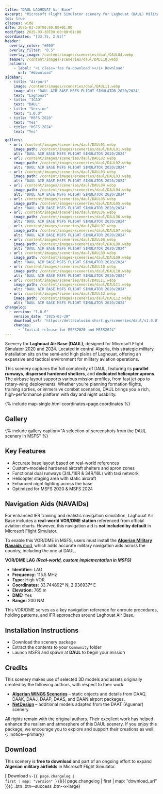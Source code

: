 ```yaml
---
title: "DAUL LAGHOUAT Air Base"
excerpt: "Microsoft Flight Simulator scenery for Laghouat (DAUL) Military Air Base for MSFS2020 & MSFS2024"
toc: true
classes: wide
date: 2025-03-30T00:00:00+01:00
modified: 2025-03-30T00:00:00+01:00
coordinates: "[33.75, 2.93]"
header:
  overlay_color: "#000"
  overlay_filter: "0.5"
  overlay_image: /content/images/sceneries/daul/DAUL04.webp
  teaser: /content/images/sceneries/daul/DAUL10.webp
  actions:
    - label: "<i class='fas fa-download'></i> Download"
      url: "#download"
sidebar:
  - title: "Airport"
    image: /content/images/sceneries/daul/DAUL11.webp
    image_alt: "DAUL AIR BASE MSFS FLIGHT SIMULATOR 2020/2024"
    text: "Laghouat"
  - title: "ICAO"
    text: "DAUL"
  - title: "Version"
    text: "1.0.0"
  - title: "MSFS 2020"
    text: "Yes"
  - title: "MSFS 2024"
    text: "Yes"

gallery:
  - url: /content/images/sceneries/daul/DAUL01.webp
    image_path: /content/images/sceneries/daul/DAUL01.webp
    alt: "DAUL AIR BASE MSFS FLIGHT SIMULATOR 2020/2024"
  - url: /content/images/sceneries/daul/DAUL02.webp
    image_path: /content/images/sceneries/daul/DAUL02.webp
    alt: "DAUL AIR BASE MSFS FLIGHT SIMULATOR 2020/2024"
  - url: /content/images/sceneries/daul/DAUL03.webp
    image_path: /content/images/sceneries/daul/DAUL03.webp
    alt: "DAUL AIR BASE MSFS FLIGHT SIMULATOR 2020/2024"
  - url: /content/images/sceneries/daul/DAUL04.webp
    image_path: /content/images/sceneries/daul/DAUL04.webp
    alt: "DAUL AIR BASE MSFS FLIGHT SIMULATOR 2020/2024"
  - url: /content/images/sceneries/daul/DAUL05.webp
    image_path: /content/images/sceneries/daul/DAUL05.webp
    alt: "DAUL AIR BASE MSFS FLIGHT SIMULATOR 2020/2024"
  - url: /content/images/sceneries/daul/DAUL06.webp
    image_path: /content/images/sceneries/daul/DAUL06.webp
    alt: "DAUL AIR BASE MSFS FLIGHT SIMULATOR 2020/2024"
  - url: /content/images/sceneries/daul/DAUL07.webp
    image_path: /content/images/sceneries/daul/DAUL07.webp
    alt: "DAUL AIR BASE MSFS FLIGHT SIMULATOR 2020/2024"
  - url: /content/images/sceneries/daul/DAUL08.webp
    image_path: /content/images/sceneries/daul/DAUL08.webp
    alt: "DAUL AIR BASE MSFS FLIGHT SIMULATOR 2020/2024"
  - url: /content/images/sceneries/daul/DAUL09.webp
    image_path: /content/images/sceneries/daul/DAUL09.webp
    alt: "DAUL AIR BASE MSFS FLIGHT SIMULATOR 2020/2024"
  - url: /content/images/sceneries/daul/DAUL10.webp
    image_path: /content/images/sceneries/daul/DAUL10.webp
    alt: "DAUL AIR BASE MSFS FLIGHT SIMULATOR 2020/2024"
  - url: /content/images/sceneries/daul/DAUL11.webp
    image_path: /content/images/sceneries/daul/DAUL11.webp
    alt: "DAUL AIR BASE MSFS FLIGHT SIMULATOR 2020/2024"
  - url: /content/images/sceneries/daul/DAUL12.webp
    image_path: /content/images/sceneries/daul/DAUL12.webp
    alt: "DAUL AIR BASE MSFS FLIGHT SIMULATOR 2020/2024"
changelog:
  - version: "1.0.0"
    version_date: "2025-03-30"
    download_url: "https://deltazulusim.short.gy/sceneries/daul/v1.0.0"
    changes:
      - "Initial release for MSFS2020 and MSFS2024"
--- 
```


Scenery for **Laghouat Air Base (DAUL)**, designed for Microsoft Flight Simulator 2020 and 2024. Located in central Algeria, this strategic military installation sits on the semi-arid high plains of Laghouat, offering an expansive and tactical environment for military aviation operations.

This scenery captures the full complexity of DAUL, featuring its **parallel runways**, **dispersed hardened shelters**, and **dedicated helicopter aprons**. The airbase layout supports various mission profiles, from fast jet ops to rotary-wing deployments. Whether you’re planning formation flights, training sorties, or immersive combat scenarios, DAUL brings you a rich, high-performance platform with day and night usability.

{% include map-single.html coordinates=page.coordinates %}

## Gallery  
{% include gallery caption="A selection of screenshots from the DAUL scenery in MSFS" %}

## Key Features

- Accurate base layout based on real-world references  
- Custom-modeled hardened aircraft shelters and apron zones  
- Functional dual runways (34L/16R & 34R/16L) with taxi network  
- Helicopter staging area with static aircraft  
- Enhanced night lighting across the base  
- Optimized for MSFS 2020 & MSFS 2024  

## Navigation Aids (NAVAIDs)

For enhanced IFR training and realistic navigation simulation, Laghouat Air Base includes a **real-world VOR/DME station** referenced from official aviation charts. However, this navigation aid is **not included by default** in Microsoft Flight Simulator.

To enable this VOR/DME in MSFS, users must install the [**Algerian Military Navaids** mod](/mods/daaa-mil-navaids/), which adds accurate military navigation aids across the country, including the one at DAUL.

**VOR/DME LAG** ***(Real-world, custom implementation in MSFS)***

- **Identifier:** LAG 
- **Frequency:** 115.5 MHz  
- **Type:** High VOR  
- **Coordinates:** 33.744892° N, 2.936937° E  
- **Elevation:** 765 m  
- **DME:** Yes  
- **Range:** 200 NM  

This VOR/DME serves as a key navigation reference for enroute procedures, holding patterns, and IFR approaches around Laghouat Air Base.

## Installation Instructions

- Download the scenery package  
- Extract the contents to your `Community` folder  
- Launch MSFS and spawn at **DAUL** to begin your mission  

## Credits

This scenery makes use of selected 3D models and assets originally created by the following authors, with respect to their work:

- **[Algerian WINGS Sceneries](https://www.facebook.com/AlgerianWingsSceneries)** – static objects and details from DAAQ, DAAK, DAAJ, DAAP, DAAS, and DAAN airport packages.  
- **[NetDesign](https://inibuilds.com/products/netdesign-aguenar-daat-msfs)** – additional models adapted from the DAAT (Aguenar) scenery.

All rights remain with the original authors. Their excellent work has helped enhance the realism and atmosphere of this DAUL scenery. If you enjoy this package, we encourage you to explore and support their creations as well.
{: .notice--primary}

## Download

This scenery is **free to download** and part of an ongoing effort to expand **Algerian military airfields** in Microsoft Flight Simulator.

[<i class='fas fa-download'></i> Download <code>v-{{ page.changelog | first | map: "version" }}</code>]({{ page.changelog | first | map: "download_url" }}){: .btn .btn--success .btn--x-large}
